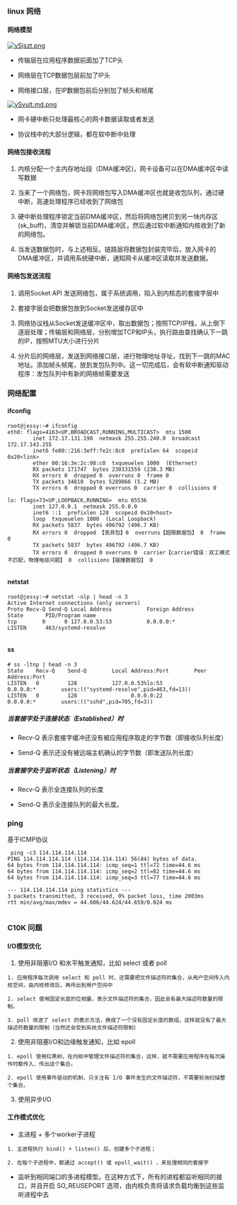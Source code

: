 ### linux 网络

#### 网络模型

[![ySjszt.png](https://s3.ax1x.com/2021/01/28/ySjszt.png)](https://imgchr.com/i/ySjszt)

- 传输层在应用程序数据前面加了TCP头

- 网络层在TCP数据包层前加了IP头

- 网络接口层，在IP数据包前后分别加了帧头和帧尾

[![ySvult.md.png](https://s3.ax1x.com/2021/01/28/ySvult.md.png)](https://imgchr.com/i/ySvult)

- 网卡硬中断只处理最核心的网卡数据读取或者发送

- 协议栈中的大部分逻辑，都在软中断中处理

#### 网络包接收流程

1. 内核分配一个主内存地址段（DMA缓冲区)，网卡设备可以在DMA缓冲区中读写数据 

2. 当来了一个网络包，网卡将网络包写入DMA缓冲区也就是收包队列，通过硬中断，高速处理程序已经收到了网络包 

3. 硬中断处理程序锁定当前DMA缓冲区，然后将网络包拷贝到另一块内存区(sk_buff)，清空并解锁当前DMA缓冲区，然后通过软中断通知内核收到了新的网络包。 
   
4. 当发送数据包时，与上述相反。链路层将数据包封装完毕后，放入网卡的DMA缓冲区，并调用系统硬中断，通知网卡从缓冲区读取并发送数据。

#### 网络包发送流程

1. 调用Socket API 发送网络包，属于系统调用，陷入到内核态的套接字层中

2. 套接字层会把数据包放到Socket发送缓存区中

3. 网络协议栈从Socket发送缓冲区中，取出数据包；按照TCP/IP栈，从上倒下逐层处理；传输层和网络层，分别增加TCP和IP头，执行路由查找确认下一跳的IP，按照MTU大小进行分片

4. 分片后的网络层，发送到网络接口层，进行物理地址寻址，找到下一跳的MAC地址。添加帧头帧尾，放到发包队列中。这一切完成后，会有软中断通知驱动程序：发包队列中有新的网络帧需要发送

### 网络配置

#### ifconfig

````
root@jessy:~# ifconfig
eth0: flags=4163<UP,BROADCAST,RUNNING,MULTICAST>  mtu 1500
        inet 172.17.131.190  netmask 255.255.240.0  broadcast 172.17.143.255
        inet6 fe80::216:3eff:fe2c:8c0  prefixlen 64  scopeid 0x20<link>
        ether 00:16:3e:2c:08:c0  txqueuelen 1000  (Ethernet)
        RX packets 171747  bytes 230331559 (230.3 MB)
        RX errors 0  dropped 0  overruns 0  frame 0
        TX packets 34810  bytes 5289066 (5.2 MB)
        TX errors 0  dropped 0 overruns 0  carrier 0  collisions 0

lo: flags=73<UP,LOOPBACK,RUNNING>  mtu 65536
        inet 127.0.0.1  netmask 255.0.0.0
        inet6 ::1  prefixlen 128  scopeid 0x10<host>
        loop  txqueuelen 1000  (Local Loopback)
        RX packets 5837  bytes 496792 (496.7 KB)
        RX errors 0  dropped 【丢弃包】0  overruns【超限数据包】 0  frame 0
        TX packets 5837  bytes 496792 (496.7 KB)
        TX errors 0  dropped 0 overruns 0  carrier【carrier错误：双工模式不匹配，物理电缆问题】 0  collisions【碰撞数据包】 0


````
#### netstat

````
root@jessy:~# netstat -nlp | head -n 3
Active Internet connections (only servers)
Proto Recv-Q Send-Q Local Address           Foreign Address         State       PID/Program name    
tcp        0      0 127.0.0.53:53           0.0.0.0:*               LISTEN      463/systemd-resolve 


````

#### ss

````
# ss -ltnp | head -n 3
State    Recv-Q    Send-Q        Local Address:Port        Peer Address:Port                                                                                    
LISTEN   0         128           127.0.0.53%lo:53               0.0.0.0:*        users:(("systemd-resolve",pid=463,fd=13))                                      
LISTEN   0         128                 0.0.0.0:22               0.0.0.0:*        users:(("sshd",pid=705,fd=3))     

````

##### 当套接字处于连接状态（Established）时

- Recv-Q 表示套接字缓冲还没有被应用程序取走的字节数（即接收队列长度）

- Send-Q 表示还没有被远端主机确认的字节数（即发送队列长度）

##### 当套接字处于监听状态（Listening）时

- Recv-Q 表示全连接队列的长度

- Send-Q 表示全连接队列的最大长度。

### ping 

基于ICMP协议

````
 ping -c3 114.114.114.114
PING 114.114.114.114 (114.114.114.114) 56(84) bytes of data.
64 bytes from 114.114.114.114: icmp_seq=1 ttl=72 time=44.6 ms
64 bytes from 114.114.114.114: icmp_seq=2 ttl=82 time=44.6 ms
64 bytes from 114.114.114.114: icmp_seq=3 ttl=77 time=44.6 ms

--- 114.114.114.114 ping statistics ---
3 packets transmitted, 3 received, 0% packet loss, time 2003ms
rtt min/avg/max/mdev = 44.606/44.624/44.659/0.024 ms


````

### C10K 问题

#### I/O模型优化

1. 使用非阻塞I/O 和水平触发通知，比如 select 或者 poll

````
1. 应用程序每次调用 select 和 poll 时，还需要把文件描述符的集合，从用户空间传入内核空间，由内核修改后，再传出到用户空间中

2. select 使用固定长度的位相量，表示文件描述符的集合，因此会有最大描述符数量的限制。

3. poll 改进了 select 的表示方法，换成了一个没有固定长度的数组，这样就没有了最大描述符数量的限制（当然还会受到系统文件描述符限制）

````
2. 使用非阻塞I/O和边缘触发通知，比如 epoll

````
1. epoll 使用红黑树，在内核中管理文件描述符的集合，这样，就不需要应用程序在每次操作时都传入、传出这个集合。

2. epoll 使用事件驱动的机制，只关注有 I/O 事件发生的文件描述符，不需要轮询扫描整个集合。

````

3. 使用异步I/O

#### 工作模式优化

- 主进程 + 多个worker子进程

````
1. 主进程执行 bind() + listen() 后，创建多个子进程；

2. 在每个子进程中，都通过 accept() 或 epoll_wait() ，来处理相同的套接字

````
- 监听到相同端口的多进程模型。在这种方式下，所有的进程都监听相同的接口，并且开启 SO_REUSEPORT 选项，由内核负责将请求负载均衡到这些监听进程中去